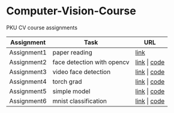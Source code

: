 # Computer-Vision-Course

PKU CV course assignments

| Assignment  | Task                       | URL                                                          |
| ----------- | -------------------------- | ------------------------------------------------------------ |
| Assignment1 | paper reading              | [link](https://akw2f3ita2.feishu.cn/docs/doccnn2OZ4wy6l2Uspx8INL9NGb) |
| Assignment2 | face detection with opencv | [link](https://akw2f3ita2.feishu.cn/docs/doccni45nlz4PxF6Y4LJJWwgEpg) \| [code](https://github.com/Browallia/Computer-Vision-Course/tree/main/Assignment2) |
| Assignment3 | video face detection       | [link](https://akw2f3ita2.feishu.cn/docs/doccnAqm1gN8SiZRoogWPXLjpFh) \| [code](https://github.com/Browallia/Computer-Vision-Course/tree/main/Assignment3)                                                             |
| Assignment4 | torch grad       | [link](https://akw2f3ita2.feishu.cn/docs/doccn5J472nc35li4l0DOfD7jtb) \| [code](https://github.com/Browallia/Computer-Vision-Course/tree/main/Assignment4)                                                             |
| Assignment5 | simple model       | [link](https://akw2f3ita2.feishu.cn/docs/doccn1SO5aQL0ILHK08gUsIWoBd) \| [code](https://github.com/Browallia/Computer-Vision-Course/tree/main/Assignment5)                                                             |
| Assignment6 | mnist classification       | [link](https://akw2f3ita2.feishu.cn/docs/doccn1vmcy9cRNDA1n82IBr2bNg) \| [code](https://github.com/Browallia/Computer-Vision-Course/tree/main/Assignment6)                                                             |
